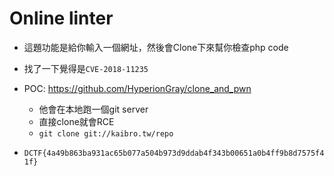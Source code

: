 # Online linter

- 這題功能是給你輸入一個網址，然後會Clone下來幫你檢查php code

- 找了一下覺得是`CVE-2018-11235`

- POC: https://github.com/HyperionGray/clone_and_pwn
    - 他會在本地跑一個git server
    - 直接clone就會RCE
    - `git clone git://kaibro.tw/repo`

- `DCTF{4a49b863ba931ac65b077a504b973d9ddab4f343b00651a0b4ff9b8d7575f41f}`
